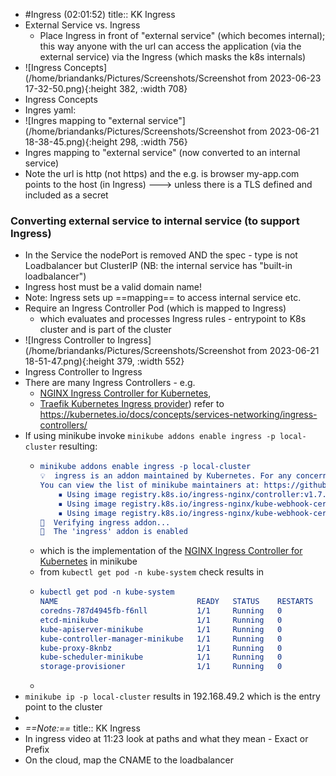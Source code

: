 - #Ingress (02:01:52)
  title:: KK Ingress
- External Service vs. Ingress
	- Place Ingress in front of "external service" (which becomes internal); this way anyone with the url can access the application (via the external service) via the Ingress (which masks the k8s internals)
- ![Ingress Concepts](/home/briandanks/Pictures/Screenshots/Screenshot from 2023-06-23 17-32-50.png){:height 382, :width 708}
- Ingress Concepts
- Ingres yaml:
- ![Ingres mapping to "external service"](/home/briandanks/Pictures/Screenshots/Screenshot from 2023-06-21 18-38-45.png){:height 298, :width 756}
- Ingres mapping to "external service" (now converted to an internal service)
- Note the url is http (not https) and the e.g. is browser my-app.com points to the host (in Ingress) ---> unless there is a TLS defined and included as a secret
### Converting external service to internal service (to support Ingress)
- In the Service the nodePort is removed AND
  the spec - type is not Loadbalancer but ClusterIP  (NB: the internal service has "built-in loadbalancer")
- Ingress host must be a valid domain name!
- Note: Ingress sets up ==mapping== to access internal service etc.
- Require an Ingress Controller Pod (which is mapped to Ingress)
	- which evaluates and processes Ingress rules - entrypoint to K8s cluster and is part of the cluster
- ![Ingress Controller to Ingress](/home/briandanks/Pictures/Screenshots/Screenshot from 2023-06-21 18-51-47.png){:height 379, :width 552}
- Ingress Controller to Ingress
- There are many Ingress Controllers  - e.g.
	- [NGINX Ingress Controller for Kubernetes](https://www.nginx.com/products/nginx-ingress-controller/),
	- [Traefik Kubernetes Ingress provider](https://doc.traefik.io/traefik/providers/kubernetes-ingress/))  refer to https://kubernetes.io/docs/concepts/services-networking/ingress-controllers/
- If using minikube invoke `minikube addons enable ingress -p local-cluster` resulting:
	- ```cmake
	  minikube addons enable ingress -p local-cluster
	  💡  ingress is an addon maintained by Kubernetes. For any concerns contact minikube on GitHub.
	  You can view the list of minikube maintainers at: https://github.com/kubernetes/minikube/blob/master/OWNERS
	      ▪ Using image registry.k8s.io/ingress-nginx/controller:v1.7.0
	      ▪ Using image registry.k8s.io/ingress-nginx/kube-webhook-certgen:v20230312-helm-chart-4.5.2-28-g66a760794
	      ▪ Using image registry.k8s.io/ingress-nginx/kube-webhook-certgen:v20230312-helm-chart-4.5.2-28-g66a760794
	  🔎  Verifying ingress addon...
	  🌟  The 'ingress' addon is enabled
	  ```
	- which is the implementation of the [NGINX Ingress Controller for Kubernetes](https://www.nginx.com/products/nginx-ingress-controller/) in minikube
	- from `kubectl get pod -n kube-system` check results in
	- ``` cmake
	  kubectl get pod -n kube-system  
	  NAME                               READY   STATUS    RESTARTS   AGE
	  coredns-787d4945fb-f6nll           1/1     Running   0          8h
	  etcd-minikube                      1/1     Running   0          8h
	  kube-apiserver-minikube            1/1     Running   0          8h
	  kube-controller-manager-minikube   1/1     Running   0          8h
	  kube-proxy-8knbz                   1/1     Running   0          8h  ---> this is the nginx-ingress-controller
	  kube-scheduler-minikube            1/1     Running   0          8h
	  storage-provisioner                1/1     Running   0          8h
	  ```
	-
- `minikube ip -p local-cluster` results in 192.168.49.2 which is the entry point to the cluster
-
- *==Note:==*
  title:: KK Ingress
- In ingress video at 11:23 look at paths and what they mean - Exact or Prefix
- On the cloud, map the CNAME to the loadbalancer